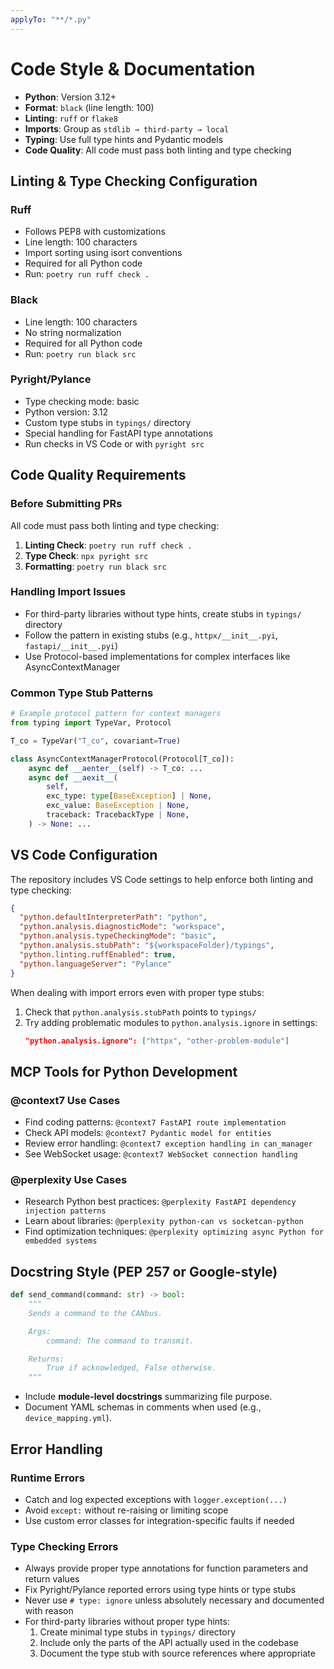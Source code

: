 ```yaml
---
applyTo: "**/*.py"
---
```


# Code Style & Documentation

- **Python**: Version 3.12+
- **Format**: `black` (line length: 100)
- **Linting**: `ruff` or `flake8`
- **Imports**: Group as `stdlib → third-party → local`
- **Typing**: Use full type hints and Pydantic models
- **Code Quality**: All code must pass both linting and type checking

## Linting & Type Checking Configuration

### Ruff

- Follows PEP8 with customizations
- Line length: 100 characters
- Import sorting using isort conventions
- Required for all Python code
- Run: `poetry run ruff check .`

### Black

- Line length: 100 characters
- No string normalization
- Required for all Python code
- Run: `poetry run black src`

### Pyright/Pylance

- Type checking mode: basic
- Python version: 3.12
- Custom type stubs in `typings/` directory
- Special handling for FastAPI type annotations
- Run checks in VS Code or with `pyright src`

## Code Quality Requirements

### Before Submitting PRs

All code must pass both linting and type checking:

1. **Linting Check**: `poetry run ruff check .`
2. **Type Check**: `npx pyright src`
3. **Formatting**: `poetry run black src`

### Handling Import Issues

- For third-party libraries without type hints, create stubs in `typings/` directory
- Follow the pattern in existing stubs (e.g., `httpx/__init__.pyi`, `fastapi/__init__.pyi`)
- Use Protocol-based implementations for complex interfaces like AsyncContextManager

### Common Type Stub Patterns

```python
# Example protocol pattern for context managers
from typing import TypeVar, Protocol

T_co = TypeVar("T_co", covariant=True)

class AsyncContextManagerProtocol(Protocol[T_co]):
    async def __aenter__(self) -> T_co: ...
    async def __aexit__(
        self,
        exc_type: type[BaseException] | None,
        exc_value: BaseException | None,
        traceback: TracebackType | None,
    ) -> None: ...
```

## VS Code Configuration

The repository includes VS Code settings to help enforce both linting and type checking:

```json
{
  "python.defaultInterpreterPath": "python",
  "python.analysis.diagnosticMode": "workspace",
  "python.analysis.typeCheckingMode": "basic",
  "python.analysis.stubPath": "${workspaceFolder}/typings",
  "python.linting.ruffEnabled": true,
  "python.languageServer": "Pylance"
}
```

When dealing with import errors even with proper type stubs:

1. Check that `python.analysis.stubPath` points to `typings/`
2. Try adding problematic modules to `python.analysis.ignore` in settings:
   ```json
   "python.analysis.ignore": ["httpx", "other-problem-module"]
   ```

## MCP Tools for Python Development

### @context7 Use Cases

- Find coding patterns: `@context7 FastAPI route implementation`
- Check API models: `@context7 Pydantic model for entities`
- Review error handling: `@context7 exception handling in can_manager`
- See WebSocket usage: `@context7 WebSocket connection handling`

### @perplexity Use Cases

- Research Python best practices: `@perplexity FastAPI dependency injection patterns`
- Learn about libraries: `@perplexity python-can vs socketcan-python`
- Find optimization techniques: `@perplexity optimizing async Python for embedded systems`

## Docstring Style (PEP 257 or Google-style)

```python
def send_command(command: str) -> bool:
    """
    Sends a command to the CANbus.

    Args:
        command: The command to transmit.

    Returns:
        True if acknowledged, False otherwise.
    """
```

- Include **module-level docstrings** summarizing file purpose.
- Document YAML schemas in comments when used (e.g., `device_mapping.yml`).

## Error Handling

### Runtime Errors

- Catch and log expected exceptions with `logger.exception(...)`
- Avoid `except:` without re-raising or limiting scope
- Use custom error classes for integration-specific faults if needed

### Type Checking Errors

- Always provide proper type annotations for function parameters and return values
- Fix Pyright/Pylance reported errors using type hints or type stubs
- Never use `# type: ignore` unless absolutely necessary and documented with reason
- For third-party libraries without proper type hints:
  1. Create minimal type stubs in `typings/` directory
  2. Include only the parts of the API actually used in the codebase
  3. Document the type stub with source references where appropriate
